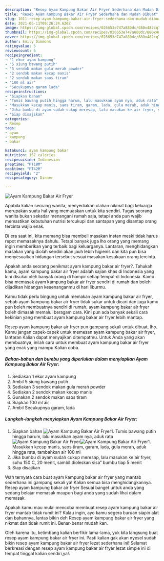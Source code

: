 ```yaml
---
description: "Resep Ayam Kampung Bakar Air Fryer Sederhana dan Mudah Dibuat"
title: "Resep Ayam Kampung Bakar Air Fryer Sederhana dan Mudah Dibuat"
slug: 1011-resep-ayam-kampung-bakar-air-fryer-sederhana-dan-mudah-dibuat
date: 2021-06-11T06:26:24.626Z
image: https://img-global.cpcdn.com/recipes/026653e747a880dc/680x482cq70/ayam-kampung-bakar-air-fryer-foto-resep-utama.jpg
thumbnail: https://img-global.cpcdn.com/recipes/026653e747a880dc/680x482cq70/ayam-kampung-bakar-air-fryer-foto-resep-utama.jpg
cover: https://img-global.cpcdn.com/recipes/026653e747a880dc/680x482cq70/ayam-kampung-bakar-air-fryer-foto-resep-utama.jpg
author: Emily Simmons
ratingvalue: 5
reviewcount: 6
recipeingredient:
- "1 ekor ayam kampung"
- "5 siung bawang putih"
- "3 sendok makan gula merah powder"
- "2 sendok makan kecap manis"
- "2 sendok makan saos tiram"
- "100 ml air"
- "Secukupnya garam lada"
recipeinstructions:
- "Siapkan bahan"
- "Tumis bawang putih hingga harum, lalu masukkan ayam nya, aduk rata"
- "Masukkan kecap manis, saos tiram, garam, lada, gula merah, aduk hingga rata, tambahkan air 100 ml"
- "Jika bumbu di ayam sudah cukup meresap, lalu masukan ke air fryer, suhu 150 C, 20 menit, sambil dioleskan sisa” bumbu tiap 5 menit"
- "Siap disajikan"
categories:
- Resep
tags:
- ayam
- kampung
- bakar

katakunci: ayam kampung bakar 
nutrition: 157 calories
recipecuisine: Indonesian
preptime: "PT18M"
cooktime: "PT42M"
recipeyield: "2"
recipecategory: Dinner

---
```



![Ayam Kampung Bakar Air Fryer](https://img-global.cpcdn.com/recipes/026653e747a880dc/680x482cq70/ayam-kampung-bakar-air-fryer-foto-resep-utama.jpg)

Apabila kalian seorang wanita, menyediakan olahan nikmat bagi keluarga merupakan suatu hal yang memuaskan untuk kita sendiri. Tugas seorang  wanita bukan sekadar menangani rumah saja, tetapi anda pun wajib memastikan kebutuhan nutrisi tercukupi dan santapan yang disantap orang tercinta wajib enak.

Di era  saat ini, kita memang bisa membeli masakan instan meski tidak harus repot memasaknya dahulu. Tetapi banyak juga lho orang yang memang ingin memberikan yang terbaik bagi keluarganya. Lantaran, menghidangkan masakan yang diolah sendiri akan jauh lebih higienis dan kita pun bisa menyesuaikan hidangan tersebut sesuai masakan kesukaan orang tercinta. 



Apakah anda seorang penikmat ayam kampung bakar air fryer?. Tahukah kamu, ayam kampung bakar air fryer adalah sajian khas di Indonesia yang kini disukai oleh banyak orang di hampir setiap tempat di Indonesia. Kamu bisa memasak ayam kampung bakar air fryer sendiri di rumah dan boleh dijadikan hidangan kesenanganmu di hari liburmu.

Kamu tidak perlu bingung untuk memakan ayam kampung bakar air fryer, sebab ayam kampung bakar air fryer tidak sukar untuk dicari dan juga kamu pun boleh membuatnya sendiri di rumah. ayam kampung bakar air fryer boleh dimasak memalui beragam cara. Kini pun ada banyak sekali cara kekinian yang membuat ayam kampung bakar air fryer lebih mantap.

Resep ayam kampung bakar air fryer pun gampang sekali untuk dibuat, lho. Kamu jangan capek-capek untuk memesan ayam kampung bakar air fryer, lantaran Kalian dapat menyajikan ditempatmu. Untuk Anda yang akan membuatnya, inilah cara untuk membuat ayam kampung bakar air fryer yang enak yang mampu Kalian coba.

<!--inarticleads1-->

##### Bahan-bahan dan bumbu yang diperlukan dalam menyiapkan Ayam Kampung Bakar Air Fryer:

1. Sediakan 1 ekor ayam kampung
1. Ambil 5 siung bawang putih
1. Sediakan 3 sendok makan gula merah powder
1. Sediakan 2 sendok makan kecap manis
1. Gunakan 2 sendok makan saos tiram
1. Siapkan 100 ml air
1. Ambil Secukupnya garam, lada




<!--inarticleads2-->

##### Langkah-langkah menyiapkan Ayam Kampung Bakar Air Fryer:

1. Siapkan bahan
<img src="https://img-global.cpcdn.com/steps/e38508c287a9f48a/160x128cq70/ayam-kampung-bakar-air-fryer-langkah-memasak-1-foto.jpg" alt="Ayam Kampung Bakar Air Fryer">1. Tumis bawang putih hingga harum, lalu masukkan ayam nya, aduk rata
<img src="https://img-global.cpcdn.com/steps/04b31fbe67851b3c/160x128cq70/ayam-kampung-bakar-air-fryer-langkah-memasak-2-foto.jpg" alt="Ayam Kampung Bakar Air Fryer"><img src="https://img-global.cpcdn.com/steps/a6bf536dcf8ffa9a/160x128cq70/ayam-kampung-bakar-air-fryer-langkah-memasak-2-foto.jpg" alt="Ayam Kampung Bakar Air Fryer">1. Masukkan kecap manis, saos tiram, garam, lada, gula merah, aduk hingga rata, tambahkan air 100 ml
1. Jika bumbu di ayam sudah cukup meresap, lalu masukan ke air fryer, suhu 150 C, 20 menit, sambil dioleskan sisa” bumbu tiap 5 menit
1. Siap disajikan




Wah ternyata cara buat ayam kampung bakar air fryer yang mantab sederhana ini gampang sekali ya! Kalian semua bisa menghidangkannya. Resep ayam kampung bakar air fryer Sesuai banget untuk anda yang sedang belajar memasak maupun bagi anda yang sudah lihai dalam memasak.

Apakah kamu mau mulai mencoba membuat resep ayam kampung bakar air fryer mantab tidak rumit ini? Kalau ingin, ayo kamu segera buruan siapin alat dan bahannya, lantas bikin deh Resep ayam kampung bakar air fryer yang nikmat dan tidak rumit ini. Benar-benar mudah kan. 

Oleh karena itu, ketimbang kalian berfikir lama-lama, yuk kita langsung buat resep ayam kampung bakar air fryer ini. Pasti kalian gak akan nyesel sudah bikin resep ayam kampung bakar air fryer lezat sederhana ini! Selamat berkreasi dengan resep ayam kampung bakar air fryer lezat simple ini di tempat tinggal kalian sendiri,ya!.

